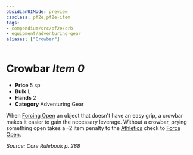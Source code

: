 ```yaml
---
obsidianUIMode: preview
cssclass: pf2e,pf2e-item
tags:
- compendium/src/pf2e/crb
- equipment/adventuring-gear
aliases: ["Crowbar"]
---
```

# Crowbar *Item 0*  

- **Price** 5 sp
- **Bulk** L
- **Hands** 2
- **Category** Adventuring Gear

When [Forcing Open](force-open.md) an object that doesn't have an easy grip, a crowbar makes it easier to gain the necessary leverage. Without a crowbar, prying something open takes a –2 item penalty to the [Athletics](../../skills.md#Athletics) check to [Force Open](force-open.md).

*Source: Core Rulebook p. 288*